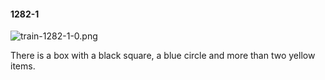 #### 1282-1
![train-1282-1-0.png](https://github.com/lil-lab/nlvr/raw/master/nlvr/train/images/51/train-1282-1-0.png "train-1282-1-0.png")

There is a box with a black square, a blue circle and more than two yellow items.
